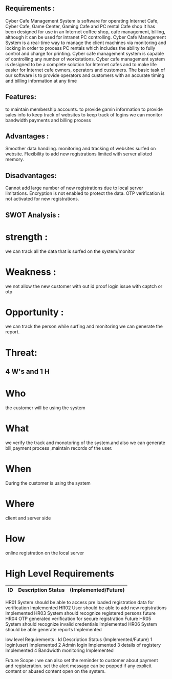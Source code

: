 ## Requirements :
Cyber Cafe Management System is software for operating Internet Cafe, Cyber Cafe, Game Center, Gaming Cafe and PC rental Cafe shop It has been designed for use in an Internet coffee shop, cafe management, billing, although it can be used for intranet PC controlling. Cyber Cafe Management System is a real-time way to manage the client machines via monitoring and locking in order to process PC rentals which includes the ability to fully control and charge for printing. 
Cyber cafe management system is capable of controlling any number of workstations. Cyber cafe management system is designed to be a complete solution for Internet cafes and to make life easier for Internet cafe owners, operators and customers. The basic task of our software is to provide operators and customers with an accurate timing and billing information at any time

## Features:
to maintain membership accounts.
to provide gamin information
to provide sales info
to keep track of websites
to keep track of logins
we can monitor bandwidth
payments and billing process

## Advantages :
Smoother data handling.
monitoring and tracking of websites surfed on website.
Flexibility to add new registrations limited with server alloted memory.
## Disadvantages:
Cannot add large number of new registrations due to local server limitations.
Encryption is not enabled to protect the data.
OTP verification is not activated for new registrations.

## SWOT Analysis :
# strength :
we can track all the data that is surfed on the system/monitor
# Weakness :
we not allow the new customer with out id proof 
login issue with captch or otp
# Opportunity :
we can track the person while surfing and monitoring 
we can generate the report.
# Threat:

## 4 W's and 1 H
# Who
the customer will be using the system
# What
we verify the track and monotoring of the system.and also we can generate bill,payment process ,maintain records of the user.
# When
During the customer is using the system 
# Where
client and server side 
# How
online registration on the local server


# High Level Requirements
|ID|	          Description	Status|                                                     (Implemented/Future)|
|:----:|:-------------------------:|:----------------------------------:|
HR01	System should be able to access pre loaded registration data for verification  	Implemented
HR02	User should be able to add new registrations	                                  Implemented
HR03	System should recognize registered persons	                                     future
HR04	OTP generated verification for secure registration                               Future
HR05	System should recognize invalid credentials	                                    Implemented
HR06	System should be able generate reports                                          Implemented

low level Requirements :
Id  	            Description	Status             (Implemented/Future)
1                  login(user)                        Implemented
2                  Admin login                        Implemented
3                  details of registery              Implemented
4                    Bandwidth monitoring             Implemented


Future Scope :
we can also set the reminder to customer about  payment and registeration.
set the alert message can be popped if any explicit content or abused content open on the system.

